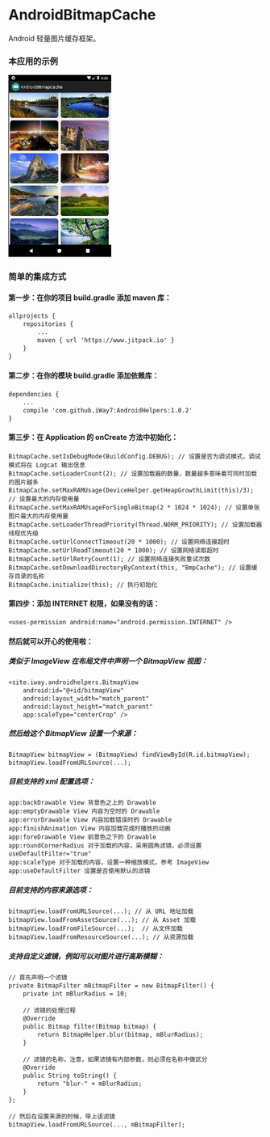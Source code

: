 # AndroidBitmapCache
Android 轻量图片缓存框架。

### 本应用的示例

![image](https://github.com/iWay7/AndroidBitmapCache/blob/master/sample.gif)   

### 简单的集成方式

#### 第一步：在你的项目 build.gradle 添加 maven 库：
```
allprojects {
    repositories {
        ...
        maven { url 'https://www.jitpack.io' }
    }
}
```

#### 第二步：在你的模块 build.gradle 添加依赖库：
```
dependencies {
    ...
    compile 'com.github.iWay7:AndroidHelpers:1.0.2'
}
```

#### 第三步：在 Application 的 onCreate 方法中初始化：
```
BitmapCache.setIsDebugMode(BuildConfig.DEBUG); // 设置是否为调试模式，调试模式将在 Logcat 输出信息
BitmapCache.setLoaderCount(2); // 设置加载器的数量，数量越多意味着可同时加载的图片越多
BitmapCache.setMaxRAMUsage(DeviceHelper.getHeapGrowthLimit(this)/3); // 设置最大的内存使用量
BitmapCache.setMaxRAMUsageForSingleBitmap(2 * 1024 * 1024); // 设置单张图片最大的内存使用量
BitmapCache.setLoaderThreadPriority(Thread.NORM_PRIORITY); // 设置加载器线程优先级
BitmapCache.setUrlConnectTimeout(20 * 1000); // 设置网络连接超时
BitmapCache.setUrlReadTimeout(20 * 1000); // 设置网络读取超时
BitmapCache.setUrlRetryCount(1); // 设置网络连接失败重试次数
BitmapCache.setDownloadDirectoryByContext(this, "BmpCache"); // 设置缓存目录的名称
BitmapCache.initialize(this); // 执行初始化
```

#### 第四步：添加 INTERNET 权限，如果没有的话：
```
<uses-permission android:name="android.permission.INTERNET" />
```

#### 然后就可以开心的使用啦：
##### 类似于 ImageView 在布局文件中声明一个 BitmapView 视图：
```
<site.iway.androidhelpers.BitmapView
    android:id="@+id/bitmapView"
    android:layout_width="match_parent"
    android:layout_height="match_parent"
    app:scaleType="centerCrop" />
```

##### 然后给这个 BitmapView 设置一个来源：
```
BitmapView bitmapView = (BitmapView) findViewById(R.id.bitmapView);
bitmapView.loadFromURLSource(...);
```

##### 目前支持的 xml 配置选项：
```
app:backDrawable View 背景色之上的 Drawable
app:emptyDrawable View 内容为空时的 Drawable
app:errorDrawable View 内容加载错误时的 Drawable
app:finishAnimation View 内容加载完成时播放的动画
app:foreDrawable View 前景色之下的 Drawable
app:roundCornerRadius 对于加载的内容，采用圆角滤镜，必须设置 useDefaultFilter="true"
app:scaleType 对于加载的内容，设置一种缩放模式，参考 ImageView
app:useDefaultFilter 设置是否使用默认的滤镜
```

##### 目前支持的内容来源选项：
```
bitmapView.loadFromURLSource(...); // 从 URL 地址加载
bitmapView.loadFromAssetSource(...); // 从 Asset 加载
bitmapView.loadFromFileSource(...);  // 从文件加载
bitmapView.loadFromResourceSource(...); // 从资源加载
```

##### 支持自定义滤镜，例如可以对图片进行高斯模糊：
```
// 首先声明一个滤镜
private BitmapFilter mBitmapFilter = new BitmapFilter() {
    private int mBlurRadius = 10;
    
    // 滤镜的处理过程
    @Override
    public Bitmap filter(Bitmap bitmap) {
        return BitmapHelper.blur(bitmap, mBlurRadius);
    }
    
    // 滤镜的名称，注意，如果滤镜有内部参数，则必须在名称中做区分
    @Override
    public String toString() {
        return "blur-" + mBlurRadius;
    }
};

// 然后在设置来源的时候，带上该滤镜
bitmapView.loadFromURLSource(..., mBitmapFilter);
```
